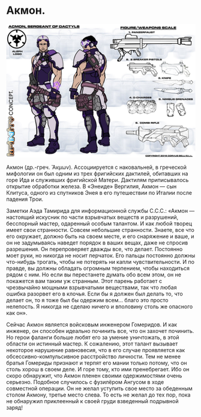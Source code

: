 # Акмон.
![](acmon.jpg)

Акмон (др.-греч. Ἄκμων). Ассоциируется с наковальней, в греческой мифологии он был одним из трех фригийских дактилей, обитавших на горе Ида и служивших фригийской Матери. Дактилям приписывалось открытие обработки железа. В «Энеиде» Вергилия, Акмон — сын Клитуса, одного из спутников Энея в его путешествии по Италии после падения Трои.

Заметки Аэда Тамирида для информационной службы С.С.С.: «Акмон — настоящий искусник по части взрывчатых веществ и разрушений, бесспорный мастер, одаренный особым талантом. И как любой творец имеет свои странности. Совсем небольшие странности. Знаете, все что его окружает, должно быть на своем месте, и его снаряжение и ваше, и он не задумываясь наведет порядок в ваших вещах, даже не спросив разрешения. Он перепроверяет дважды все, что делает. Постоянно моет руки, но никогда не носит перчаток. Его пальцы постоянно должны что-нибудь трогать, чтобы не потерять ни капли чувствительности. И по правде, вы должны обладать огромным терпением, чтобы находиться рядом с ним. Но если вы перестанете думать обо всем этом, он не покажется вам таким уж странным. Этот парень работает с чрезвычайно мощными взрывчатыми веществами, так что любая ошибка разорвет его в клочья. Если бы я должен был делать то, что делает он, то я тоже был бы одержим всем... благо это просто нелепость. Я никогда не сделаю ничего и вполовину столь же опасного как он».

Сейчас Акмон является войсковым инженером Гомеридов. И как инженер, он способен идеально починить все, что он захочет починить. Но герои фаланги больше любят его за умение уничтожать, в этой области он истинный мастер. К сожалению, этот талант вызывает некоторое нарушение равновесия, что в его случае проявляется как обсессивно-компульсивное расстройство личности. Тем не менее братья Гомериды признают и терпят его мании только потому, что он столь хорош в своем деле. И горе тому, кто ими пренебрегает. Ибо он скоро обнаружит, что Акмон пленен своими одержимостями очень серьезно. Подобное случилось с фузилёром Ангусом в ходе совместной операции. Он не желал уступить свое место за обеденным столом Акмону, третье место слева. То есть не желал до тех пор, пока не обнаружил приклеенный к своей груди взведенный подрывной заряд!

